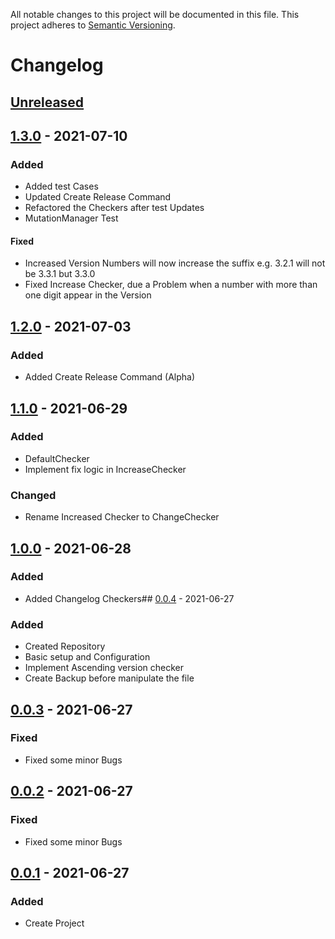 All notable changes to this project will be documented in this file. This project adheres
to [Semantic Versioning](http://semver.org/).

# Changelog

## [Unreleased]

## [1.3.0] - 2021-07-10
### Added
- Added test Cases
- Updated Create Release Command
- Refactored the Checkers after test Updates
- MutationManager Test

#### Fixed
- Increased Version Numbers will now increase the suffix e.g. 3.2.1 will not be 3.3.1 but 3.3.0
- Fixed Increase Checker, due a Problem when a number with more than one digit appear in the Version

## [1.2.0] - 2021-07-03
### Added
- Added Create Release Command (Alpha)

## [1.1.0] - 2021-06-29
### Added
- DefaultChecker
- Implement fix logic in IncreaseChecker

### Changed
- Rename Increased Checker to ChangeChecker

## [1.0.0] - 2021-06-28
### Added
- Added Changelog Checkers## [0.0.4] - 2021-06-27
### Added
- Created Repository
- Basic setup and Configuration
- Implement Ascending version checker
- Create Backup before manipulate the file

## [0.0.3] - 2021-06-27
### Fixed
- Fixed some minor Bugs

## [0.0.2] - 2021-06-27
### Fixed
- Fixed some minor Bugs

## [0.0.1] - 2021-06-27
### Added
- Create Project

[Unreleased]: https://github.com/boscho87/changelog-checker/compare/1.3.0...master
[1.3.0]: https://github.com/boscho87/changelog-checker/compare/1.2.0...1.3.0
[1.2.0]: https://github.com/boscho87/changelog-checker/compare/1.1.0...1.2.0
[1.1.0]: https://github.com/boscho87/changelog-checker/compare/1.0.0...1.1.0
[1.0.0]: https://github.com/boscho87/changelog-checker/compare/0.0.4...1.0.0
[0.0.4]: https://github.com/boscho87/changelog-checker/compare/0.0.3...0.0.4
[0.0.3]: https://github.com/boscho87/changelog-checker/compare/0.0.2...0.0.3
[0.0.2]: https://github.com/boscho87/changelog-checker/compare/0.0.1...0.0.2
[0.0.1]: https://github.com/boscho87/changelog-checker/releases/tag/0.0.1
